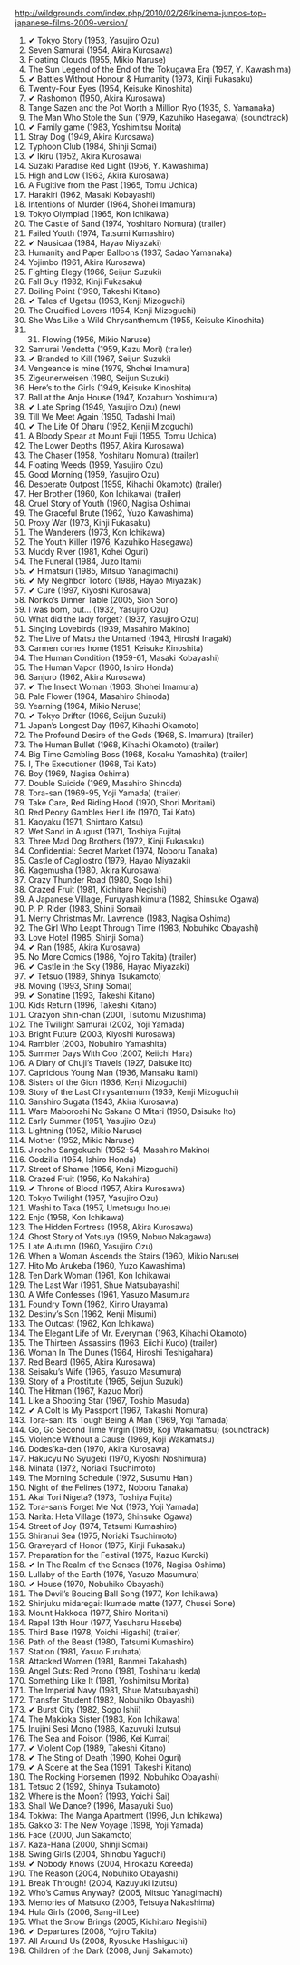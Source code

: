 http://wildgrounds.com/index.php/2010/02/26/kinema-junpos-top-japanese-films-2009-version/

1. ✔ Tokyo Story (1953, Yasujiro Ozu)
2. Seven Samurai (1954, Akira Kurosawa)
3. Floating Clouds (1955, Mikio Naruse)
4. The Sun Legend of the End of the Tokugawa Era (1957, Y. Kawashima)
5. ✔ Battles Without Honour & Humanity (1973, Kinji Fukasaku)
6. Twenty-Four Eyes (1954, Keisuke Kinoshita)
7. ✔ Rashomon (1950, Akira Kurosawa)
8. Tange Sazen and the Pot Worth a Million Ryo (1935, S. Yamanaka)
9. The Man Who Stole the Sun (1979, Kazuhiko Hasegawa) (soundtrack)
10. ✔ Family game (1983, Yoshimitsu Morita)
11. Stray Dog (1949, Akira Kurosawa)
12. Typhoon Club (1984, Shinji Somai)
13. ✔ Ikiru (1952, Akira Kurosawa)
14. Suzaki Paradise Red Light (1956, Y. Kawashima)
15. High and Low (1963, Akira Kurosawa)
16. A Fugitive from the Past (1965, Tomu Uchida)
17. Harakiri (1962, Masaki Kobayashi)
18. Intentions of Murder (1964, Shohei Imamura)
19. Tokyo Olympiad (1965, Kon Ichikawa)
20. The Castle of Sand (1974, Yoshitaro Nomura) (trailer)
21. Failed Youth (1974, Tatsumi Kumashiro)
22. ✔ Nausicaa (1984, Hayao Miyazaki)
23. Humanity and Paper Balloons (1937, Sadao Yamanaka)
24. Yojimbo (1961, Akira Kurosawa)
25. Fighting Elegy (1966, Seijun Suzuki)
26. Fall Guy (1982, Kinji Fukasaku)
27. Boiling Point (1990, Takeshi Kitano)
28. ✔ Tales of Ugetsu (1953, Kenji Mizoguchi)
29. The Crucified Lovers (1954, Kenji Mizoguchi)
30. She Was Like a Wild Chrysanthemum (1955, Keisuke Kinoshita)
31. 31. Flowing (1956, Mikio Naruse)
32. Samurai Vendetta (1959, Kazu Mori) (trailer)
33. ✔ Branded to Kill (1967, Seijun Suzuki)
34. Vengeance is mine (1979, Shohei Imamura)
35. Zigeunerweisen (1980, Seijun Suzuki)
36. Here’s to the Girls (1949, Keisuke Kinoshita)
37. Ball at the Anjo House (1947, Kozaburo Yoshimura)
38. ✔ Late Spring (1949, Yasujiro Ozu) (new)
39. Till We Meet Again (1950, Tadashi Imai)
40. ✔ The Life Of Oharu (1952, Kenji Mizoguchi)
41. A Bloody Spear at Mount Fuji (1955, Tomu Uchida)
42. The Lower Depths (1957, Akira Kurosawa)
43. The Chaser (1958, Yoshitaru Nomura) (trailer)
44. Floating Weeds (1959, Yasujiro Ozu)
45. Good Morning (1959, Yasujiro Ozu)
46. Desperate Outpost (1959, Kihachi Okamoto) (trailer)
47. Her Brother (1960, Kon Ichikawa) (trailer)
48. Cruel Story of Youth (1960, Nagisa Oshima)
49. The Graceful Brute (1962, Yuzo Kawashima)
50. Proxy War (1973, Kinji Fukasaku)
51. The Wanderers (1973, Kon Ichikawa)
52. The Youth Killer (1976, Kazuhiko Hasegawa)
53. Muddy River (1981, Kohei Oguri)
54. The Funeral (1984, Juzo Itami)
55. ✔ Himatsuri (1985, Mitsuo Yanagimachi)
56. ✔ My Neighbor Totoro (1988, Hayao Miyazaki)
57. ✔ Cure (1997, Kiyoshi Kurosawa)
58. Noriko’s Dinner Table (2005, Sion Sono)
59. I was born, but… (1932, Yasujiro Ozu)
60. What did the lady forget? (1937, Yasujiro Ozu)
61. Singing Lovebirds (1939, Masahiro Makino)
62. The Live of Matsu the Untamed (1943, Hiroshi Inagaki)
63. Carmen comes home (1951, Keisuke Kinoshita)
64. The Human Condition (1959-61, Masaki Kobayashi)
65. The Human Vapor (1960, Ishiro Honda)
66. Sanjuro (1962, Akira Kurosawa)
67. ✔ The Insect Woman (1963, Shohei Imamura)
68. Pale Flower (1964, Masahiro Shinoda)
69. Yearning (1964, Mikio Naruse)
70. ✔ Tokyo Drifter (1966, Seijun Suzuki)
71. Japan’s Longest Day (1967, Kihachi Okamoto)
72. The Profound Desire of the Gods (1968, S. Imamura) (trailer)
73. The Human Bullet (1968, Kihachi Okamoto) (trailer)
74. Big Time Gambling Boss (1968, Kosaku Yamashita) (trailer)
75. I, The Executioner (1968, Tai Kato)
76. Boy (1969, Nagisa Oshima)
77. Double Suicide (1969, Masahiro Shinoda)
78. Tora-san (1969-95, Yoji Yamada) (trailer)
79. Take Care, Red Riding Hood (1970, Shori Moritani)
80. Red Peony Gambles Her Life (1970, Tai Kato)
81. Kaoyaku (1971, Shintaro Katsu)
82. Wet Sand in August (1971, Toshiya Fujita)
83. Three Mad Dog Brothers (1972, Kinji Fukasaku)
84. Confidential: Secret Market (1974, Noboru Tanaka)
85. Castle of Cagliostro (1979, Hayao Miyazaki)
86. Kagemusha (1980, Akira Kurosawa)
87. Crazy Thunder Road (1980, Sogo Ishii)
88. Crazed Fruit (1981, Kichitaro Negishi)
89. A Japanese Village, Furuyashikimura (1982, Shinsuke Ogawa)
90. P. P. Rider (1983, Shinji Somai)
91. Merry Christmas Mr. Lawrence (1983, Nagisa Oshima)
92. The Girl Who Leapt Through Time (1983, Nobuhiko Obayashi)
93. Love Hotel (1985, Shinji Somai)
94. ✔ Ran (1985, Akira Kurosawa)
95. No More Comics (1986, Yojiro Takita) (trailer)
96. ✔ Castle in the Sky (1986, Hayao Miyazaki)
97. ✔ Tetsuo (1989, Shinya Tsukamoto)
98. Moving (1993, Shinji Somai)
99. ✔ Sonatine (1993, Takeshi Kitano)
100. Kids Return (1996, Takeshi Kitano)
101. Crazyon Shin-chan (2001, Tsutomu Mizushima)
102. The Twilight Samurai (2002, Yoji Yamada)
103. Bright Future (2003, Kiyoshi Kurosawa)
104. Rambler (2003, Nobuhiro Yamashita)
105. Summer Days With Coo (2007, Keiichi Hara)
106. A Diary of Chuji’s Travels (1927, Daisuke Ito)
107. Capricious Young Man (1936, Mansaku Itami)
108. Sisters of the Gion (1936, Kenji Mizoguchi)
109. Story of the Last Chrysantemum (1939, Kenji Mizoguchi)
110. Sanshiro Sugata (1943, Akira Kurosawa)
111. Ware Maboroshi No Sakana O Mitari (1950, Daisuke Ito)
112. Early Summer (1951, Yasujiro Ozu)
113. Lightning (1952, Mikio Naruse)
114. Mother (1952, Mikio Naruse)
115. Jirocho Sangokuchi (1952-54, Masahiro Makino)
116. Godzilla (1954, Ishiro Honda)
117. Street of Shame (1956, Kenji Mizoguchi)
118. Crazed Fruit (1956, Ko Nakahira)
119. ✔ Throne of Blood (1957, Akira Kurosawa)
120. Tokyo Twilight (1957, Yasujiro Ozu)
121. Washi to Taka (1957, Umetsugu Inoue)
122. Enjo (1958, Kon Ichikawa)
123. The Hidden Fortress (1958, Akira Kurosawa)
124. Ghost Story of Yotsuya (1959, Nobuo Nakagawa)
125. Late Autumn (1960, Yasujiro Ozu)
126. When a Woman Ascends the Stairs (1960, Mikio Naruse)
127. Hito Mo Arukeba (1960, Yuzo Kawashima)
128. Ten Dark Woman (1961, Kon Ichikawa)
129. The Last War (1961, Shue Matsubayashi)
130. A Wife Confesses (1961, Yasuzo Masumura
131. Foundry Town (1962, Kiriro Urayama)
132. Destiny’s Son (1962, Kenji Misumi)
133. The Outcast (1962, Kon Ichikawa)
134. The Elegant Life of Mr. Everyman (1963, Kihachi Okamoto)
135. The Thirteen Assassins (1963, Eiichi Kudo) (trailer)
136. Woman In The Dunes (1964, Hiroshi Teshigahara)
137. Red Beard (1965, Akira Kurosawa)
138. Seisaku’s Wife (1965, Yasuzo Masumura)
139. Story of a Prostitute (1965, Seijun Suzuki)
140. The Hitman (1967, Kazuo Mori)
141. Like a Shooting Star (1967, Toshio Masuda)
142. ✔ A Colt Is My Passport (1967, Takashi Nomura)
143. Tora-san: It’s Tough Being A Man (1969, Yoji Yamada)
144. Go, Go Second Time Virgin (1969, Koji Wakamatsu) (soundtrack)
145. Violence Without a Cause (1969, Koji Wakamatsu)
146. Dodes’ka-den (1970, Akira Kurosawa)
147. Hakucyu No Syugeki (1970, Kiyoshi Noshimura)
148. Minata (1972, Noriaki Tsuchimoto)
149. The Morning Schedule (1972, Susumu Hani)
150. Night of the Felines (1972, Noboru Tanaka)
151. Akai Tori Nigeta? (1973, Toshiya Fujita)
152. Tora-san’s Forget Me Not (1973, Yoji Yamada)
153. Narita: Heta Village (1973, Shinsuke Ogawa)
154. Street of Joy (1974, Tatsumi Kumashiro)
155. Shiranui Sea (1975, Noriaki Tsuchimoto)
156. Graveyard of Honor (1975, Kinji Fukasaku)
157. Preparation for the Festival (1975, Kazuo Kuroki)
158. ✔ In The Realm of the Senses (1976, Nagisa Oshima)
159. Lullaby of the Earth (1976, Yasuzo Masumura)
160. ✔ House (1970, Nobuhiko Obayashi)
161. The Devil’s Boucing Ball Song (1977, Kon Ichikawa)
162. Shinjuku midaregai: Ikumade matte (1977, Chusei Sone)
163. Mount Hakkoda (1977, Shiro Moritani)
164. Rape! 13th Hour (1977, Yasuharu Hasebe)
165. Third Base (1978, Yoichi Higashi) (trailer)
166. Path of the Beast (1980, Tatsumi Kumashiro)
167. Station (1981, Yasuo Furuhata)
168. Attacked Women (1981, Banmei Takahash)
169. Angel Guts: Red Prono (1981, Toshiharu Ikeda)
170. Something Like It (1981, Yoshimitsu Morita)
171. The Imperial Navy (1981, Shue Matsubayashi)
172. Transfer Student (1982, Nobuhiko Obayashi)
173. ✔ Burst City (1982, Sogo Ishii)
174. The Makioka Sister (1983, Kon Ichikawa)
175. Inujini Sesi Mono (1986, Kazuyuki Izutsu)
176. The Sea and Poison (1986, Kei Kumai)
177. ✔ Violent Cop (1989, Takeshi Kitano)
178. ✔ The Sting of Death (1990, Kohei Oguri)
179. ✔ A Scene at the Sea (1991, Takeshi Kitano)
180. The Rocking Horsemen (1992, Nobuhiko Obayashi)
181. Tetsuo 2 (1992, Shinya Tsukamoto)
182. Where is the Moon? (1993, Yoichi Sai)
183. Shall We Dance? (1996, Masayuki Suo)
184. Tokiwa: The Manga Apartment (1996, Jun Ichikawa)
185. Gakko 3: The New Voyage (1998, Yoji Yamada)
186. Face (2000, Jun Sakamoto)
187. Kaza-Hana (2000, Shinji Somai)
188. Swing Girls (2004, Shinobu Yaguchi)
189. ✔ Nobody Knows (2004, Hirokazu Koreeda)
190. The Reason (2004, Nobuhiko Obayashi)
191. Break Through! (2004, Kazuyuki Izutsu)
192. Who’s Camus Anyway? (2005, Mitsuo Yanagimachi)
193. Memories of Matsuko (2006, Tetsuya Nakashima)
194. Hula Girls (2006, Sang-il Lee)
195. What the Snow Brings (2005, Kichitaro Negishi)
196. ✔ Departures (2008, Yojiro Takita)
197. All Around Us (2008, Ryosuke Hashiguchi)
198. Children of the Dark (2008, Junji Sakamoto)